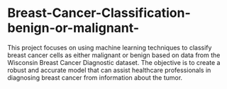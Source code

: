 # Breast-Cancer-Classification-benign-or-malignant-
This project focuses on using machine learning techniques to classify breast cancer cells as either malignant or benign based on data from the Wisconsin Breast Cancer Diagnostic dataset. The objective is to create a robust and accurate model that can assist healthcare professionals in diagnosing breast cancer from information about the tumor.
